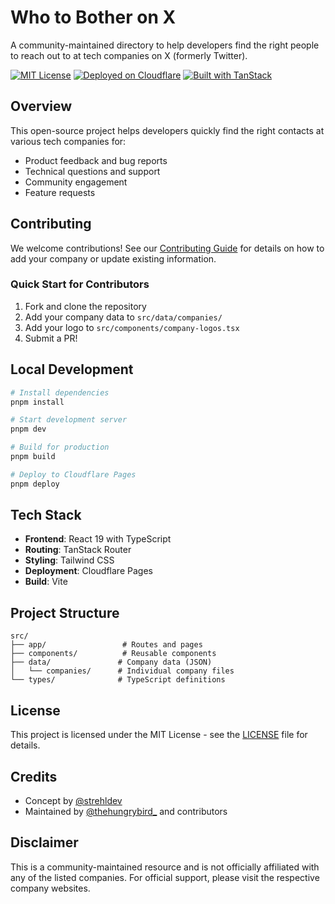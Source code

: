 # Who to Bother on X

A community-maintained directory to help developers find the right people to reach out to at tech companies on X (formerly Twitter).

[![MIT License](https://img.shields.io/badge/License-MIT-blue.svg)](LICENSE)
[![Deployed on Cloudflare](https://img.shields.io/badge/Deployed%20on-Cloudflare-orange?style=flat&logo=cloudflare)](https://pages.cloudflare.com)
[![Built with TanStack](https://img.shields.io/badge/Built%20with-TanStack-black?style=flat)](https://tanstack.com)

## Overview

This open-source project helps developers quickly find the right contacts at various tech companies for:
- Product feedback and bug reports
- Technical questions and support
- Community engagement
- Feature requests

## Contributing

We welcome contributions! See our [Contributing Guide](CONTRIBUTING.md) for details on how to add your company or update existing information.

### Quick Start for Contributors

1. Fork and clone the repository
2. Add your company data to `src/data/companies/`
3. Add your logo to `src/components/company-logos.tsx`
4. Submit a PR!

## Local Development

```bash
# Install dependencies
pnpm install

# Start development server
pnpm dev

# Build for production
pnpm build

# Deploy to Cloudflare Pages
pnpm deploy
```

## Tech Stack

- **Frontend**: React 19 with TypeScript
- **Routing**: TanStack Router
- **Styling**: Tailwind CSS
- **Deployment**: Cloudflare Pages
- **Build**: Vite

## Project Structure

```
src/
├── app/                 # Routes and pages
├── components/          # Reusable components
├── data/               # Company data (JSON)
│   └── companies/      # Individual company files
└── types/              # TypeScript definitions
```

## License

This project is licensed under the MIT License - see the [LICENSE](LICENSE) file for details.

## Credits

- Concept by [@strehldev](https://x.com/strehldev)
- Maintained by [@thehungrybird_](https://x.com/thehungrybird_) and contributors

## Disclaimer

This is a community-maintained resource and is not officially affiliated with any of the listed companies. For official support, please visit the respective company websites.